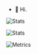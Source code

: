 - 👋 Hi.

![Stats](https://github-profile-summary-cards.vercel.app/api/cards/profile-details?username=amirmohammadzarif&theme=github_dark#gh-dark-mode-only)

![Stats](http://github-profile-summary-cards.vercel.app/api/cards/repos-per-language?username=amirmohammadzarif&theme=github_dark)


![Metrics](https://metrics.lecoq.io/amirmohammadzarif?template=classic&repositories.forks=true&base.activity=0&isocalendar=1&base=header%2C%20activity%2C%20community%2C%20repositories%2C%20metadata&base.indepth=false&base.hireable=false&base.skip=false&isocalendar=false&isocalendar.duration=full-year&config.timezone=Asia%2FTehran&config.display=large&config.padding=0%2C%200%20%2B%2010%25)
